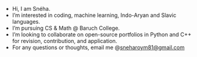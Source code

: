 -  Hi, I am Snéha. 
-  I’m interested in coding, machine learning, Indo-Aryan and Slavic languages. 
-  I’m pursuing CS & Math @ Baruch College. 
-  I’m looking to collaborate on open-source portfolios in Python and C++ for revision, contribution, and application. 
-  For any questions or thoughts, email me @sneharoym81@gmail.com

